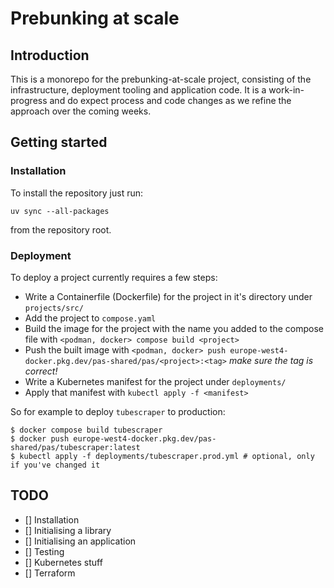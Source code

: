 # Prebunking at scale

## Introduction

This is a monorepo for the prebunking-at-scale project, consisting of the infrastructure,
deployment tooling and application code. It is a work-in-progress and do expect process
and code changes as we refine the approach over the coming weeks.

## Getting started

### Installation

To install the repository just run:

`uv sync --all-packages`

from the repository root.

### Deployment

To deploy a project currently requires a few steps:

* Write a Containerfile (Dockerfile) for the project in it's directory under `projects/src/`
* Add the project to `compose.yaml`
* Build the image for the project with the name you added to the compose file with `<podman, docker> compose build <project>`
* Push the built image with `<podman, docker> push europe-west4-docker.pkg.dev/pas-shared/pas/<project>:<tag>` *make sure the tag is correct!*
* Write a Kubernetes manifest for the project under `deployments/`
* Apply that manifest with `kubectl apply -f <manifest>`

So for example to deploy `tubescraper` to production:

```
$ docker compose build tubescraper
$ docker push europe-west4-docker.pkg.dev/pas-shared/pas/tubescraper:latest
$ kubectl apply -f deployments/tubescraper.prod.yml # optional, only if you've changed it
```

## TODO

- [] Installation
- [] Initialising a library
- [] Initialising an application
- [] Testing
- [] Kubernetes stuff
- [] Terraform 
